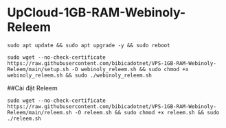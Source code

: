 # UpCloud-1GB-RAM-Webinoly-Releem
```shell
sudo apt update && sudo apt upgrade -y && sudo reboot
```

```shell
sudo wget --no-check-certificate https://raw.githubusercontent.com/bibicadotnet/VPS-1GB-RAM-Webinoly-Releem/main/setup.sh -O webinoly_releem.sh && sudo chmod +x webinoly_releem.sh && sudo ./webinoly_releem.sh
```
##Cài đặt Releem
```shell
sudo wget --no-check-certificate https://raw.githubusercontent.com/bibicadotnet/VPS-1GB-RAM-Webinoly-Releem/main/releem.sh -O releem.sh && sudo chmod +x releem.sh && sudo ./releem.sh
```

